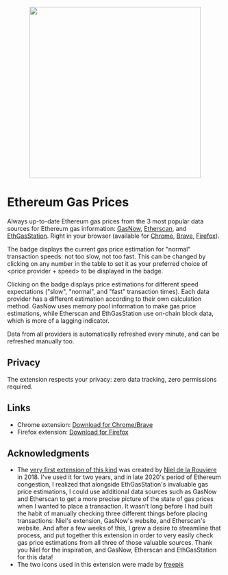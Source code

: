 <p align="center"><img src="https://github.com/philippe-git/ethereum-gas-prices-browser-extension/blob/master/preview.png?raw=true" width="400" /></p>

# Ethereum Gas Prices

Always up-to-date Ethereum gas prices from the 3 most popular data sources for Ethereum gas information: [GasNow](https://www.gasnow.org/), [Etherscan](https://etherscan.io/gastracker), and [EthGasStation](https://ethgasstation.info/). Right in your browser (available for [Chrome](https://chrome.google.com/webstore/detail/ethereum-gas-prices/njbclohenpagagafbmdipcdoogfpnfhp), [Brave](https://chrome.google.com/webstore/detail/ethereum-gas-prices/njbclohenpagagafbmdipcdoogfpnfhp), [Firefox](https://addons.mozilla.org/en-CA/firefox/addon/ethereum-gas-prices/)).

The badge displays the current gas price estimation for "normal" transaction speeds: not too slow, not too fast. This can be changed by clicking on any number in the table to set it as your preferred choice of <price provider + speed> to be displayed in the badge.

Clicking on the badge displays price estimations for different speed expectations ("slow", "normal", and "fast" transaction times). Each data provider has a different estimation according to their own calculation method. GasNow uses memory pool information to make gas price estimations, while Etherscan and EthGasStation use on-chain block data, which is more of a lagging indicator.

Data from all providers is automatically refreshed every minute, and can be refreshed manually too.

## Privacy

The extension respects your privacy: zero data tracking, zero permissions required.

## Links

- Chrome extension: [Download for Chrome/Brave](https://chrome.google.com/webstore/detail/ethereum-gas-prices/njbclohenpagagafbmdipcdoogfpnfhp)
- Firefox extension: [Download for Firefox](https://addons.mozilla.org/en-CA/firefox/addon/ethereum-gas-prices/)


## Acknowledgments

- The [very first extension of this kind](https://chrome.google.com/webstore/detail/ethereum-gas-price-extens/innfmlnnhfcebjcnfopadflecemoddnp) was created by [Niel de la Rouviere](https://twitter.com/nieldlr) in 2018. I've used it for two years, and in late 2020's period of Ethereum congestion, I realized that alongside EthGasStation's invaluable gas price estimations, I could use additional data sources such as GasNow and Etherscan to get a more precise picture of the state of gas prices when I wanted to place a transaction. It wasn't long before I had built the habit of manually checking three different things before placing transactions: Niel's extension, GasNow's website, and Etherscan's website. And after a few weeks of this, I grew a desire to streamline that process, and put together this extension in order to very easily check gas price estimations from all three of those valuable sources. Thank you Niel for the inspiration, and GasNow, Etherscan and EthGasStation for this data!
- The two icons used in this extension were made by [freepik](https://www.freepik.com/)

